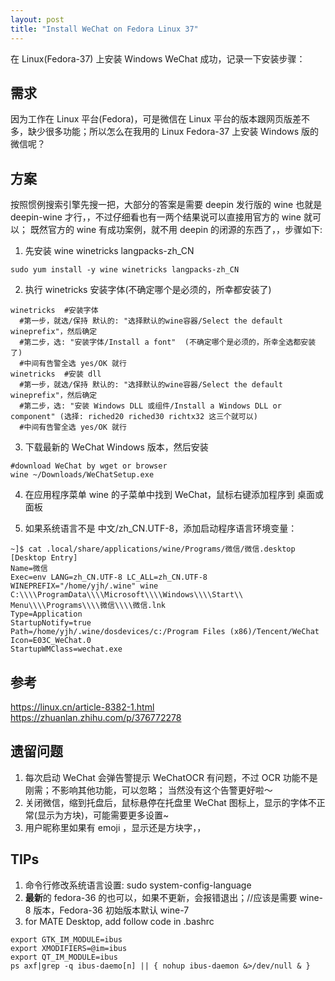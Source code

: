 ```yaml
---
layout: post
title: "Install WeChat on Fedora Linux 37"
---
```


在 Linux(Fedora-37) 上安装 Windows WeChat 成功，记录一下安装步骤：


## 需求
因为工作在 Linux 平台(Fedora)，可是微信在 Linux 平台的版本跟网页版差不多，缺少很多功能；所以怎么在我用的 Linux Fedora-37 上安装 Windows 版的 微信呢？  

## 方案
按照惯例搜索引擎先搜一把，大部分的答案是需要 deepin 发行版的 wine 也就是 deepin-wine 才行，，不过仔细看也有一两个结果说可以直接用官方的 wine 就可以；
既然官方的 wine 有成功案例，就不用 deepin 的闭源的东西了，，步骤如下:

1. 先安装 wine winetricks langpacks-zh_CN
```
sudo yum install -y wine winetricks langpacks-zh_CN
```

2. 执行 winetricks 安装字体(不确定哪个是必须的，所幸都安装了)
```
winetricks  #安装字体
  #第一步，就选/保持 默认的: "选择默认的wine容器/Select the default wineprefix"，然后确定
  #第二步，选: "安装字体/Install a font"  (不确定哪个是必须的，所幸全选都安装了)
  #中间有告警全选 yes/OK 就行
winetricks  #安装 dll
  #第一步，就选/保持 默认的: "选择默认的wine容器/Select the default wineprefix"，然后确定
  #第二步，选: "安装 Windows DLL 或组件/Install a Windows DLL or component" (选择: riched20 riched30 richtx32 这三个就可以)
  #中间有告警全选 yes/OK 就行
```

3. 下载最新的 WeChat Windows 版本，然后安装
```
#download WeChat by wget or browser
wine ~/Downloads/WeChatSetup.exe
```

4. 在应用程序菜单 wine 的子菜单中找到 WeChat，鼠标右键添加程序到 桌面或面板

5. 如果系统语言不是 中文/zh_CN.UTF-8，添加启动程序语言环境变量：
```
~]$ cat .local/share/applications/wine/Programs/微信/微信.desktop
[Desktop Entry]
Name=微信
Exec=env LANG=zh_CN.UTF-8 LC_ALL=zh_CN.UTF-8 WINEPREFIX="/home/yjh/.wine" wine C:\\\\ProgramData\\\\Microsoft\\\\Windows\\\\Start\\ Menu\\\\Programs\\\\微信\\\\微信.lnk
Type=Application
StartupNotify=true
Path=/home/yjh/.wine/dosdevices/c:/Program Files (x86)/Tencent/WeChat
Icon=E03C_WeChat.0
StartupWMClass=wechat.exe
```

## 参考
https://linux.cn/article-8382-1.html
https://zhuanlan.zhihu.com/p/376772278


## 遗留问题
1. 每次启动 WeChat 会弹告警提示 WeChatOCR 有问题，不过 OCR 功能不是刚需；不影响其他功能，可以忽略； 当然没有这个告警更好啦～
2. 关闭微信，缩到托盘后，鼠标悬停在托盘里 WeChat 图标上，显示的字体不正常(显示为方块)，可能需要更多设置~
3. 用户昵称里如果有 emoji ，显示还是方块字，，

## TIPs
1. 命令行修改系统语言设置: sudo system-config-language
2. **最新**的 fedora-36 的也可以，如果不更新，会报错退出；//应该是需要 wine-8 版本，Fedora-36 初始版本默认 wine-7
3. for MATE Desktop, add follow code in .bashrc
```
export GTK_IM_MODULE=ibus
export XMODIFIERS=@im=ibus
export QT_IM_MODULE=ibus
ps axf|grep -q ibus-daemo[n] || { nohup ibus-daemon &>/dev/null & }
```
